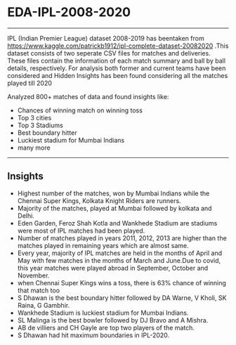 # EDA-IPL-2008-2020

---
IPL (Indian Premier League) dataset 2008-2019 has beentaken from https://www.kaggle.com/patrickb1912/ipl-complete-dataset-20082020 .This dataset consists of two seperate CSV files for matches and deliveries. These files contain the information of each match summary and ball by ball details, respectively. For analysis both former and current teams have been considered and Hidden Insights has been found considering all the matches played till 2020

Analyzed 800+ matches of data and found insights like:
* Chances of winning match on winning toss
* Top 3 cities
* Top 3 Stadiums
* Best boundary hitter
* Luckiest stadium for Mumbai Indians
* many more

---

## Insights
* Highest number of the matches, won by Mumbai Indians while the Chennai Super Kings, Kolkata Knight Riders are runners.
* Majority of the matches, played at Mumbai followed by kolkata and Delhi.
* Eden Garden, Feroz Shah Kotla and Wankhede Stadium are stadiums were most of IPL matches had been played.
* Number of matches played in years 2011, 2012, 2013 are higher than the matches played in remaining years which are almost same.
* Every year, majority of IPL matches are held in the months of April and May with few matches in the months of March and June.Due to covid, this year matches were played abroad in September, October and November.
* when Chennai Super Kings wins a toss, there is 63% chance of winning that match too
* S Dhawan is the best boundary hitter followed by DA Warne, V Kholi, SK Raina, G Gambhir.
* Wankhede Stadium is luckiest stadium for Mumbai Indians.
* SL Malinga is the best bowler followed by DJ Bravo and A Mishra.
* AB de villiers and CH Gayle are top two players of the match.
* S Dhawan had hit maximum boundaries in IPL-2020.

